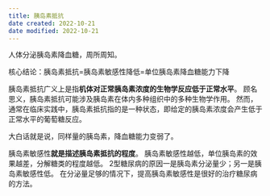 ```yaml
---
title: 胰岛素抵抗
date created: 2022-10-21
date modified: 2022-10-21
---
```


人体分泌胰岛素降血糖，周所周知。

核心结论：胰岛素抵抗=胰岛素敏感性降低=单位胰岛素降血糖能力下降

胰岛素抵抗广义上是指**机体对正常胰岛素浓度的生物学反应低于正常水平**。 顾名思义，胰岛素抵抗可能涉及胰岛素在体内多种组织中的多种生物学作用。 然而，通常在临床实践中，胰岛素抵抗指的是一种状态，即给定的胰岛素浓度会产生低于正常水平的葡萄糖反应。

大白话就是说，同样量的胰岛素，降血糖能力变弱了。

胰岛素敏感性**就是描述胰岛素抵抗的程度**。 胰岛素敏感性越低，单位胰岛素的效果越差，分解糖类的程度越低。 2型糖尿病的原因一是胰岛素分泌量少；另一是胰岛素敏感性低。 在分泌量足够的情况下，提高胰岛素敏感性是很好的治疗糖尿病的方法。
